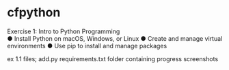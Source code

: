 # cfpython

Exercise 1: Intro to Python Programming
<br>
● Install Python on macOS, Windows, or Linux
● Create and manage virtual environments
● Use pip to install and manage packages

 ex 1.1 files;
 add.py
 requirements.txt
 folder containing progress screenshots
 

